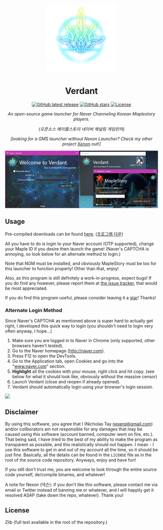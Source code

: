 <div align="center">

![Verdant logo](verdant.png)

# Verdant

[![GitHub latest release](https://img.shields.io/github/release-pre/NexerqDev/Verdant.svg)](https://github.com/NexerqDev/Verdant/releases) [![GitHub stars](https://img.shields.io/github/stars/NexerqDev/Verdant.svg)](https://github.com/NexerqDev/Verdant/stargazers) [![License](https://img.shields.io/badge/license-Zlib-green.svg)](https://github.com/NexerqDev/Verdant/blob/master/LICENSE) 

*An open-source game launcher for Naver Channeling Korean Maplestory players.*

*(오픈소스 메이플스토리 네이버 채널링 게임런처)*

*[looking for a GMS launcher without Nexon Launcher? Check my other project [Xenon](https://github.com/NexerqDev/Xenon) out!]*

![Verdant preview](preview.jpg)

</div>

## Usage
Pre-compiled downloads can be found [here](https://github.com/NexerqDev/Verdant/releases). ([프로그램 다운](https://github.com/NexerqDev/Verdant/releases))

All you have to do is login to your Naver account (OTP supported), change your Maple ID if you desire then launch the game! (Naver's CAPTCHA is annoying, so look below for an alternate method to login.)

Note that NGM must be installed, and obviously MapleStory must be too for this launcher to function properly! Other than that, enjoy!

Also, as this program is still definitely a work-in-progress, expect bugs! If you do find any however, please report them at [the issue tracker](https://github.com/NexerqDev/Verdant/issues), that would be most appreciated.

If you do find this program useful, please consider leaving it a [star](https://github.com/NexerqDev/Verdant/stargazers)! Thanks!

### Alternate Login Method
Since Naver's CAPTCHA as mentioned above is super hard to actually get right, I developed this quick way to login (you shouldn't need to login very often anyway, I hope...)

1. Make sure you are logged in to Naver in Chrome (only supported, other browsers haven't tested).
1. Go to the Naver homepage (http://naver.com).
1. Press F12 to open the DevTools.
1. Go to the Application tab, open Cookies and go into the "www.naver.com" section.
1. **Highlight** all the cookies with your mouse, right click and hit copy. (see below for what it should look like, obviously without the massive censor)
1. Launch Verdant (close and reopen if already opened).
1. Verdant should automatically login using your browser's login session.

![](https://miku.s-ul.eu/8Gyd3tDf.jpg)

## Disclaimer
By using this software, you agree that I (Nicholas Tay <nexerq@gmail.com>) and/or collborators am not responsible for any damages that may be caused using this software (account banned, computer went on fire, etc.). That being said, I have tried to the best of my ability to make the program as transparent as possible, and this realistically should not happen. I mean - I use this software to get in and out of my account all the time, so it should be just fine. Basically, all the details can be found in the `LICENSE` file as in the root of the source code repository. Anyways, enjoy and have fun!

If you still don't trust me, you are welcome to look through the entire source code yourself, de/compile binaries, and whatever!

A note for Nexon (넥슨): if you don't like this software, please contact me via email or Twitter instead of banning me or whatever, and I will happily get it resolved ASAP (take down the repo, whatever). Thank you!

## License
Zlib (full text available in the root of the repository.)
